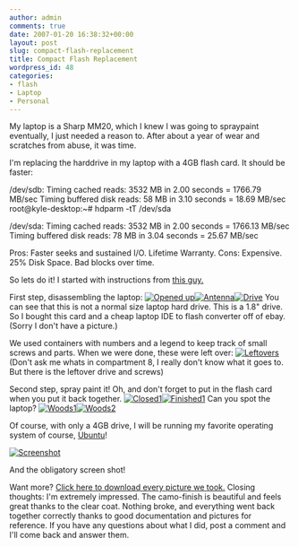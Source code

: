 ```yaml
---
author: admin
comments: true
date: 2007-01-20 16:38:32+00:00
layout: post
slug: compact-flash-replacement
title: Compact Flash Replacement
wordpress_id: 48
categories:
- flash
- Laptop
- Personal
---
```


My laptop is a Sharp MM20, which I knew I was going to spraypaint eventually, I just needed a reason to. After about a year of wear and scratches from abuse, it was time.

I'm replacing the harddrive in my laptop with a 4GB flash card.
It should be faster:

/dev/sdb:
Timing cached reads:   3532 MB in  2.00 seconds = 1766.79 MB/sec
Timing buffered disk reads:   58 MB in  3.10 seconds =  18.69 MB/sec
root@kyle-desktop:~# hdparm -tT /dev/sda

/dev/sda:
Timing cached reads:   3532 MB in  2.00 seconds = 1766.13 MB/sec
Timing buffered disk reads:   78 MB in  3.04 seconds =  25.67 MB/sec

Pros: Faster seeks and sustained I/O. Lifetime Warranty.
Cons: Expensive. 25% Disk Space. Bad blocks over time.

So lets do it! I started with instructions from [this guy.](http://www.evilblobbie.com/mm20.php)

First step, disassembling the laptop:
[![Opened up](/uploads/dcam0093.thumbnail.JPG)](/uploads/dcam0093.JPG)[![Antenna](/uploads/dcam0100.thumbnail.JPG)](/uploads/dcam0100.JPG)[![Drive](/uploads/dcam0098.thumbnail.JPG)](/uploads/dcam0098.JPG)
You can see that this is not a normal size laptop hard drive. This is a 1.8" drive. So I bought this card and a cheap laptop IDE to flash converter off of ebay. (Sorry I don't have a picture.)

We used containers with numbers and a legend to keep track of small screws and parts. When we were done, these were left over:
[![Leftovers](/uploads/dcam0106.thumbnail.JPG)](/uploads/dcam0106.JPG)
(Don't ask me whats in compartment 8, I really don't know what it goes to. But there is the leftover drive and screws)

Second step,  spray paint it! Oh, and don't forget to put in the flash card when you put it back together.
[![Closed1](/uploads/dcam0118.thumbnail.JPG)](/uploads/dcam0118.JPG)[![Finished1](/uploads/dcam0108.thumbnail.JPG)](/uploads/dcam0108.JPG)
Can you spot the laptop?
[![Woods1](/uploads/dcam0119.thumbnail.JPG)](/uploads/dcam0119.JPG)[![Woods2](/uploads/dcam0120.thumbnail.JPG)](/uploads/dcam0120.JPG)

Of course, with only a 4GB drive, I will be running my favorite operating system of course, [Ubuntu](http://www.ubuntu.com)!

[![Screenshot](/uploads/screenshot.thumbnail.png)](/uploads/screenshot.png)

And the obligatory screen shot!

Want more? [Click here to download every picture we took.](https://xkyle.com/other/laptopproject.zip)
Closing thoughts:
I'm extremely impressed. The camo-finish is beautiful and feels great thanks to the clear coat. Nothing broke, and everything went back together correctly thanks to good documentation and pictures for reference. If you have any questions about what I did, post a comment and I'll come back and answer them.
